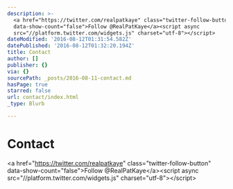 ```yaml
---
description: >-
  <a href="https://twitter.com/realpatkaye" class="twitter-follow-button"
  data-show-count="false">Follow @RealPatKaye</a><script async
  src="//platform.twitter.com/widgets.js" charset="utf-8"></script>
dateModified: '2016-08-12T01:31:54.582Z'
datePublished: '2016-08-12T01:32:20.194Z'
title: Contact
author: []
publisher: {}
via: {}
sourcePath: _posts/2016-08-11-contact.md
hasPage: true
starred: false
url: contact/index.html
_type: Blurb

---
```

# Contact

<a href="https://twitter.com/realpatkaye" class="twitter-follow-button" data-show-count="false"\>Follow @RealPatKaye</a\><script async src="//platform.twitter.com/widgets.js" charset="utf-8"\></script\>